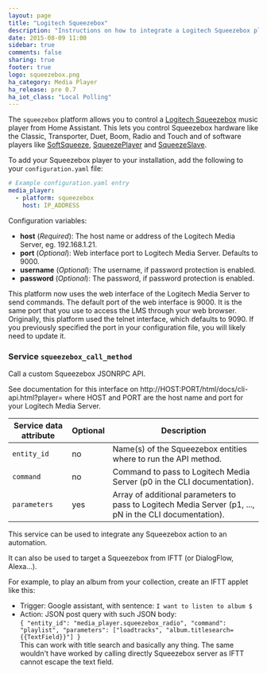 ```yaml
---
layout: page
title: "Logitech Squeezebox"
description: "Instructions on how to integrate a Logitech Squeezebox player into Home Assistant."
date: 2015-08-09 11:00
sidebar: true
comments: false
sharing: true
footer: true
logo: squeezebox.png
ha_category: Media Player
ha_release: pre 0.7
ha_iot_class: "Local Polling"
---
```



The `squeezebox` platform allows you to control a [Logitech Squeezebox](https://en.wikipedia.org/wiki/Squeezebox_%28network_music_player%29) music player from Home Assistant. This lets you control Squeezebox hardware like the Classic, Transporter, Duet, Boom, Radio and Touch and of software players like [SoftSqueeze](http://softsqueeze.sourceforge.net/), [SqueezePlayer](https://play.google.com/store/apps/details?id=de.bluegaspode.squeezeplayer) and [SqueezeSlave](http://forums.slimdevices.com/showthread.php?93607-ANNOUNCE-Squeezeslave-1-2-released).

To add your Squeezebox player to your installation, add the following to your `configuration.yaml` file:

```yaml
# Example configuration.yaml entry
media_player:
  - platform: squeezebox
    host: IP_ADDRESS
```

Configuration variables:

- **host** (*Required*): The host name or address of the Logitech Media Server, eg. 192.168.1.21.
- **port** (*Optional*): Web interface port to Logitech Media Server. Defaults to 9000.
- **username** (*Optional*): The username, if password protection is enabled.
- **password** (*Optional*): The password, if password protection is enabled.

<p class='note'>This platform now uses the web interface of the Logitech Media Server to send commands. The default port of the web interface is 9000. It is the same port that you use to access the LMS through your web browser. Originally, this platform used the telnet interface, which defaults to 9090. If you previously specified the port in your configuration file, you will likely need to update it.</p>

### Service `squeezebox_call_method`

Call a custom Squeezebox JSONRPC API.

See documentation for this interface on http://HOST:PORT/html/docs/cli-api.html?player= where HOST and PORT are the host name and port for your Logitech Media Server. 

| Service data attribute | Optional | Description |
| ---------------------- | -------- | ----------- |
| `entity_id` | no | Name(s) of the Squeezebox entities where to run the API method.
| `command` | no | Command to pass to Logitech Media Server (p0 in the CLI documentation).
| `parameters` | yes | Array of additional parameters to pass to Logitech Media Server (p1, ..., pN in the CLI documentation).

This service can be used to integrate any Squeezebox action to an automation.

It can also be used to target a Squeezebox from IFTT (or DialogFlow, Alexa...).

For example, to play an album from your collection, create an IFTT applet like this:
- Trigger: Google assistant, with sentence: `I want to listen to album $`
- Action: JSON post query with such JSON body:  
`{ "entity_id": "media_player.squeezebox_radio", "command": "playlist", "parameters": ["loadtracks", "album.titlesearch={{TextField}}"] }`  
This can work with title search and basically any thing. The same wouldn't have worked by calling directly Squeezebox server as IFTT cannot escape the text field.
